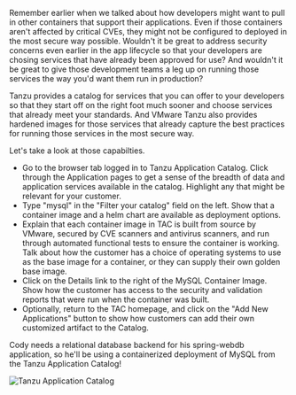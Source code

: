 Remember earlier when we talked about how developers might want to pull in other containers that support their applications.  Even if those containers aren't affected by critical CVEs, they might not be configured to deployed in the most secure way possible.  Wouldn't it be great to address security concerns even earlier in the app lifecycle so that your developers are chosing services that have already been approved for use?  And wouldn't it be great to give those development teams a leg up on running those services the way you'd want them run in production?

Tanzu provides a catalog for services that you can offer to your developers so that they start off on the right foot much sooner and choose services that already meet your standards.  And VMware Tanzu also provides hardened images for those services that already capture the best practices for running those services in the most secure way.

Let's take a look at those capabilties.

* Go to the browser tab logged in to Tanzu Application Catalog. Click through the Application pages to get a sense of the breadth of data and application services available in the catalog. Highlight any that might be relevant for your customer.
* Type "mysql" in the "Filter your catalog" field on the left. Show that a container image and a helm chart are available as deployment options.
* Explain that each container image in TAC is built from source by VMware, secured by CVE scanners and antivirus scanners, and run through automated functional tests to ensure the container is working. Talk about how the customer has a choice of operating systems to use as the base image for a container, or they can supply their own golden base image.
* Click on the Details link to the right of the MySQL Container Image. Show how the customer has access to the security and validation reports that were run when the container was built.
* Optionally, return to the TAC homepage, and click on the "Add New Applications" button to show how customers can add their own customized artifact to the Catalog.

Cody needs a relational database backend for his spring-webdb application, so he'll be using a containerized deployment of MySQL from the Tanzu Application Catalog!

![Tanzu Application Catalog](images/tanzu-application-catalog.png)
